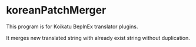 # koreanPatchMerger

This program is for Koikatu BeplnEx translator plugins.

It merges new translated string with already exist string without duplication.
